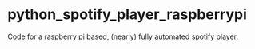 # python_spotify_player_raspberrypi
Code for a raspberry pi based, (nearly) fully automated spotify player.
